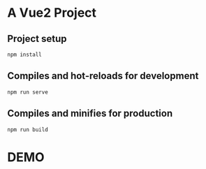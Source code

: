 ﻿# A Vue2 Project
## Project setup
```
npm install
```
## Compiles and hot-reloads for development
```
npm run serve
```
## Compiles and minifies for production
```
npm run build
```

# DEMO

